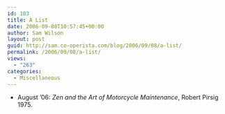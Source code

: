 ```yaml
---
id: 103
title: A List
date: 2006-09-08T10:57:45+00:00
author: Sam Wilson
layout: post
guid: http://sam.co-operista.com/blog/2006/09/08/a-list/
permalink: /2006/09/08/a-list/
views:
  - "263"
categories:
  - Miscellaneous
---
```

  * August &#8217;06: _Zen and the Art of Motorcycle Maintenance_, Robert Pirsig 1975.